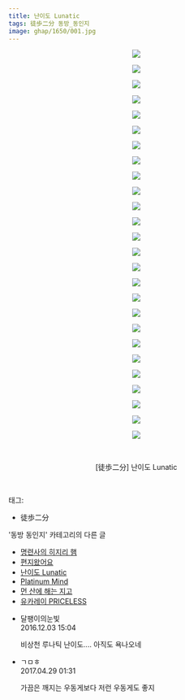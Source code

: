 ```yaml
---
title: 난이도 Lunatic
tags: 徒歩二分 동방_동인지
image: ghap/1650/001.jpg
---
```

<div class="article">
<p style="text-align: center; clear: none; float: none;"><img src="{{ site.nasurl }}/ghap/1650/001.jpg"/></p>
<p style="text-align: center; clear: none; float: none;"><img src="{{ site.nasurl }}/ghap/1650/002.jpg"/></p>
<p style="text-align: center; clear: none; float: none;"><img src="{{ site.nasurl }}/ghap/1650/003.jpg"/></p>
<p style="text-align: center; clear: none; float: none;"><img src="{{ site.nasurl }}/ghap/1650/004.jpg"/></p>
<p style="text-align: center; clear: none; float: none;"><img src="{{ site.nasurl }}/ghap/1650/005.jpg"/></p>
<p style="text-align: center; clear: none; float: none;"><img src="{{ site.nasurl }}/ghap/1650/006.jpg"/></p>
<p style="text-align: center; clear: none; float: none;"><img src="{{ site.nasurl }}/ghap/1650/007.jpg"/></p>
<p style="text-align: center; clear: none; float: none;"><img src="{{ site.nasurl }}/ghap/1650/008.jpg"/></p>
<p style="text-align: center; clear: none; float: none;"><img src="{{ site.nasurl }}/ghap/1650/009.jpg"/></p>
<p style="text-align: center; clear: none; float: none;"><img src="{{ site.nasurl }}/ghap/1650/010.jpg"/></p>
<p style="text-align: center; clear: none; float: none;"><img src="{{ site.nasurl }}/ghap/1650/011.jpg"/></p>
<p style="text-align: center; clear: none; float: none;"><img src="{{ site.nasurl }}/ghap/1650/012.jpg"/></p>
<p style="text-align: center; clear: none; float: none;"><img src="{{ site.nasurl }}/ghap/1650/013.jpg"/></p>
<p style="text-align: center; clear: none; float: none;"><img src="{{ site.nasurl }}/ghap/1650/014.jpg"/></p>
<p style="text-align: center; clear: none; float: none;"><img src="{{ site.nasurl }}/ghap/1650/015.jpg"/></p>
<p style="text-align: center; clear: none; float: none;"><img src="{{ site.nasurl }}/ghap/1650/016.jpg"/></p>
<p style="text-align: center; clear: none; float: none;"><img src="{{ site.nasurl }}/ghap/1650/017.jpg"/></p>
<p style="text-align: center; clear: none; float: none;"><img src="{{ site.nasurl }}/ghap/1650/018.jpg"/></p>
<p style="text-align: center; clear: none; float: none;"><img src="{{ site.nasurl }}/ghap/1650/019.jpg"/></p>
<p style="text-align: center; clear: none; float: none;"><img src="{{ site.nasurl }}/ghap/1650/020.jpg"/></p>
<p style="text-align: center; clear: none; float: none;"><img src="{{ site.nasurl }}/ghap/1650/021.jpg"/></p>
<p style="text-align: center; clear: none; float: none;"><img src="{{ site.nasurl }}/ghap/1650/022.jpg"/></p>
<p style="text-align: center; clear: none; float: none;"><img src="{{ site.nasurl }}/ghap/1650/023.jpg"/></p>
<p style="text-align: center; clear: none; float: none;"><img src="{{ site.nasurl }}/ghap/1650/024.jpg"/></p>
<p style="text-align: center; clear: none; float: none;"><img src="{{ site.nasurl }}/ghap/1650/025.jpg"/></p>
<p style="text-align: center; clear: none; float: none;"><img src="{{ site.nasurl }}/ghap/1650/026.jpg"/></p>
<p style="text-align: center; clear: none; float: none;"><br/></p>
<p style="text-align: center; clear: none; float: none;">[徒歩二分] 난이도 Lunatic</p>
<p><br/></p>
</div><div class="tagTrail">
<p>태그: </p>
<ul>
<li>徒歩二分</li>
</ul>
</div><div class="another">
<p>'동방 동인지' 카테고리의 다른 글</p>
<ul>
<li><a href="/2016-08-17-ghap_1652">명련사의 히지리 햄</a></li>
<li><a href="/2016-08-17-ghap_1651">편지왔어요</a></li>
<li><a href="/2016-08-17-ghap_1650">난이도 Lunatic</a></li>
<li><a href="/2016-08-17-ghap_1648">Platinum Mind</a></li>
<li><a href="/2016-08-17-ghap_1647">먼 산에 해는 지고</a></li>
<li><a href="/2016-08-17-ghap_1642">유카레이 PRICELESS</a></li>
</ul>
</div><div class="cb_module cb_fluid">
<div class="cb_wrt cb_profile">
<div class="comment">
<ul>
<li class="cb_thumb_off" id="comment14862141">
<div class="cb_comment_area">
<div class="cb_info_area">
<div class="cb_section">
<span class="cb_nick_name">달팽이의눈빛</span>
</div>
<div class="cb_section">
<span class="cb_date">2016.12.03 15:04 </span>
</div>
</div>
<div class="cb_dsc_comment">
<p class="cb_dsc">
											비상천 루나틱 난이도.... 아직도 욕나오네 
										</p>
</div>
</div></li>
<li class="cb_thumb_off" id="comment14976821">
<div class="cb_comment_area">
<div class="cb_info_area">
<div class="cb_section">
<span class="cb_nick_name">ㄱㅁㅎ</span>
</div>
<div class="cb_section">
<span class="cb_date">2017.04.29 01:31 </span>
</div>
</div>
<div class="cb_dsc_comment">
<p class="cb_dsc">
											가끔은 깨지는 우동게보다 저런 우동게도 좋지
										</p>
</div>
</div></li>
</ul>
</div>
</div><!-- commentList close -->
</div>